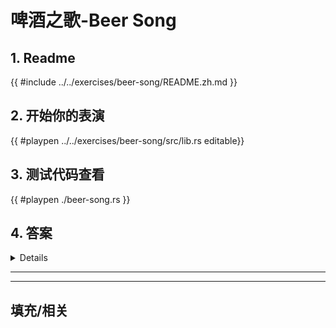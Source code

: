 # 啤酒之歌-Beer Song
## 1. Readme

 {{ #include ../../exercises/beer-song/README.zh.md }}

 ## 2. 开始你的表演

 {{ #playpen ../../exercises/beer-song/src/lib.rs editable}}

 ## 3. 测试代码查看

 {{ #playpen ./beer-song.rs }}

 ## 4. 答案

 <details>

 {{ #playpen ../../exercises/beer-song/example.rs }}

 </details>

 ---
 ---

 ## 填充/相关


